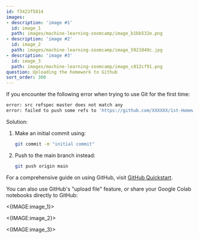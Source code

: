 ```yaml
---
id: f3423f5014
images:
- description: 'image #1'
  id: image_1
  path: images/machine-learning-zoomcamp/image_b1bb532e.png
- description: 'image #2'
  id: image_2
  path: images/machine-learning-zoomcamp/image_5921040c.jpg
- description: 'image #3'
  id: image_3
  path: images/machine-learning-zoomcamp/image_c812cf91.png
question: Uploading the homework to Github
sort_order: 300
---
```


If you encounter the following error when trying to use Git for the first time:

```bash
error: src refspec master does not match any
error: failed to push some refs to 'https://github.com/XXXXXX/1st-Homework.git'
```

Solution:

1. Make an initial commit using:
   
   ```bash
   git commit -m "initial commit"
   ```

2. Push to the main branch instead:
   
   ```bash
   git push origin main
   ```

For a comprehensive guide on using GitHub, visit [GitHub Quickstart](https://dennisivy.com/github-quickstart).

You can also use GitHub's "upload file" feature, or share your Google Colab notebooks directly to GitHub:

<{IMAGE:image_1}>

<{IMAGE:image_2}>

<{IMAGE:image_3}>
